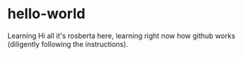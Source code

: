 # hello-world
Learning
Hi all it's rosberta here, learning right now how github works (diligently following the instructions).
